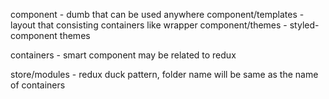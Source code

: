 component - dumb that can be used anywhere
component/templates - layout that consisting containers like wrapper
component/themes - styled-component themes

containers - smart component may be related to redux

store/modules - redux duck pattern, folder name will be same as the name of containers
